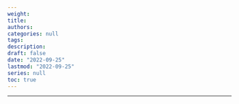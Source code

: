 ```yaml
---
weight: 
title: 
authors:
categories: null
tags:
description: 
draft: false
date: "2022-09-25"
lastmod: "2022-09-25"
series: null
toc: true
---
```



<!--more-->
---


